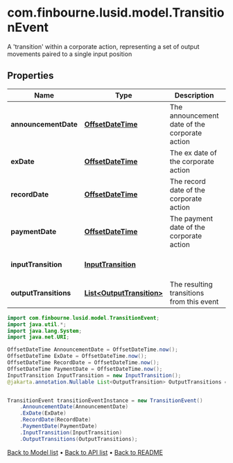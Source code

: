 # com.finbourne.lusid.model.TransitionEvent
A 'transition' within a corporate action, representing a set of output movements paired to a single input position

## Properties

Name | Type | Description | Notes
------------ | ------------- | ------------- | -------------
**announcementDate** | [**OffsetDateTime**](OffsetDateTime.md) | The announcement date of the corporate action | [optional] [default to OffsetDateTime]
**exDate** | [**OffsetDateTime**](OffsetDateTime.md) | The ex date of the corporate action | [optional] [default to OffsetDateTime]
**recordDate** | [**OffsetDateTime**](OffsetDateTime.md) | The record date of the corporate action | [optional] [default to OffsetDateTime]
**paymentDate** | [**OffsetDateTime**](OffsetDateTime.md) | The payment date of the corporate action | [optional] [default to OffsetDateTime]
**inputTransition** | [**InputTransition**](InputTransition.md) |  | [optional] [default to InputTransition]
**outputTransitions** | [**List&lt;OutputTransition&gt;**](OutputTransition.md) | The resulting transitions from this event | [optional] [default to List<OutputTransition>]

```java
import com.finbourne.lusid.model.TransitionEvent;
import java.util.*;
import java.lang.System;
import java.net.URI;

OffsetDateTime AnnouncementDate = OffsetDateTime.now();
OffsetDateTime ExDate = OffsetDateTime.now();
OffsetDateTime RecordDate = OffsetDateTime.now();
OffsetDateTime PaymentDate = OffsetDateTime.now();
InputTransition InputTransition = new InputTransition();
@jakarta.annotation.Nullable List<OutputTransition> OutputTransitions = new List<OutputTransition>();


TransitionEvent transitionEventInstance = new TransitionEvent()
    .AnnouncementDate(AnnouncementDate)
    .ExDate(ExDate)
    .RecordDate(RecordDate)
    .PaymentDate(PaymentDate)
    .InputTransition(InputTransition)
    .OutputTransitions(OutputTransitions);
```


[Back to Model list](../README.md#documentation-for-models) &#8226; [Back to API list](../README.md#documentation-for-api-endpoints) &#8226; [Back to README](../README.md)
